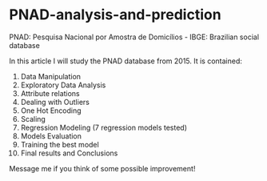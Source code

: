 # PNAD-analysis-and-prediction

PNAD: Pesquisa Nacional por Amostra de Domicílios - IBGE: Brazilian social database

In this article I will study the PNAD database from 2015. It is contained:

1.  Data Manipulation
2.  Exploratory Data Analysis
3.  Attribute relations
4.  Dealing with Outliers
5.  One Hot Encoding
6.  Scaling
7.  Regression Modeling (7 regression models tested)
8.  Models Evaluation
9.  Training the best model
10. Final results and Conclusions

Message me if you think of some possible improvement!
